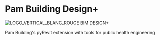 # Pam Building Design+
 ![LOGO_VERTICAL_BLANC_ROUGE BIM DESIGN+](https://github.com/user-attachments/assets/7dccc7e2-646b-4f28-a137-60f77deaf66a)

 Pam Building's pyRevit extension with tools for public health engineering
